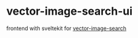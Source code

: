 # vector-image-search-ui

frontend with sveltekit for [vector-image-search](https://github.com/johnghall/vector-image-search)
